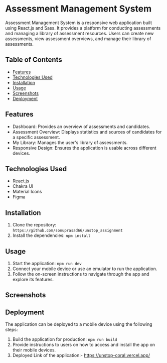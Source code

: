 # Assessment Management System

Assessment Management System is a responsive web application built using React.js and Sass. It provides a platform for conducting assessments and managing a library of assessment resources. Users can create new assessments, view assessment overviews, and manage their library of assessments.

## Table of Contents

- [Features](#features)
- [Technologies Used](#technologies-used)
- [Installation](#installation)
- [Usage](#usage)
- [Screenshots](#screenshots)
- [Deployment](#deployment)

## Features

- Dashboard: Provides an overview of assessments and candidates.
- Assessment Overview: Displays statistics and sources of candidates for a specific assessment.
- My Library: Manages the user's library of assessments.
- Responsive Design: Ensures the application is usable across different devices.

## Technologies Used

- React.js
- Chakra UI
- Material Icons
- Figma

## Installation

1. Clone the repository: `https://github.com/sonuprasad66/unstop_assignment`
2. Install the dependencies: `npm install`

## Usage

1. Start the application: `npm run dev`
2. Connect your mobile device or use an emulator to run the application.
3. Follow the on-screen instructions to navigate through the app and explore its features.

## Screenshots

## Deployment

The application can be deployed to a mobile device using the following steps:

1. Build the application for production: `npm run build`
2. Provide instructions to users on how to access and install the app on their mobile devices.
3. Deployed Link of the application:- https://unstop-coral.vercel.app/
